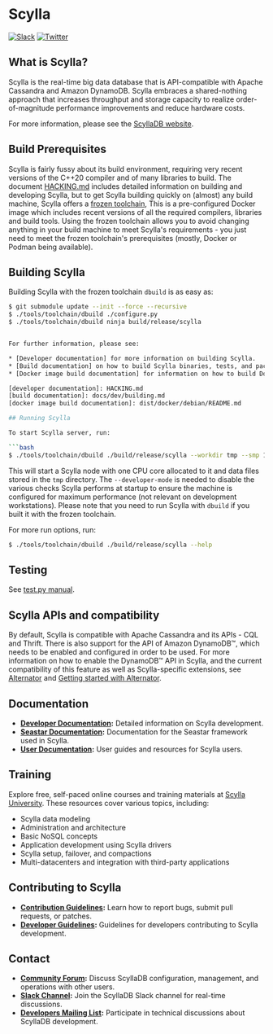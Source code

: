 # Scylla

[![Slack](https://img.shields.io/badge/slack-scylla-brightgreen.svg?logo=slack)](http://slack.scylladb.com)
[![Twitter](https://img.shields.io/twitter/follow/ScyllaDB.svg?style=social&label=Follow)](https://twitter.com/intent/follow?screen_name=ScyllaDB)

## What is Scylla?

Scylla is the real-time big data database that is API-compatible with Apache Cassandra and Amazon DynamoDB.
Scylla embraces a shared-nothing approach that increases throughput and storage capacity to realize order-of-magnitude performance improvements and reduce hardware costs.

For more information, please see the [ScyllaDB website](https://www.scylladb.com).

## Build Prerequisites

Scylla is fairly fussy about its build environment, requiring very recent
versions of the C++20 compiler and of many libraries to build. The document
[HACKING.md](HACKING.md) includes detailed information on building and
developing Scylla, but to get Scylla building quickly on (almost) any build
machine, Scylla offers a [frozen toolchain](tools/toolchain/README.md),
This is a pre-configured Docker image which includes recent versions of all
the required compilers, libraries and build tools. Using the frozen toolchain
allows you to avoid changing anything in your build machine to meet Scylla's
requirements - you just need to meet the frozen toolchain's prerequisites
(mostly, Docker or Podman being available).

## Building Scylla

Building Scylla with the frozen toolchain `dbuild` is as easy as:

```bash
$ git submodule update --init --force --recursive
$ ./tools/toolchain/dbuild ./configure.py
$ ./tools/toolchain/dbuild ninja build/release/scylla


For further information, please see:

* [Developer documentation] for more information on building Scylla.
* [Build documentation] on how to build Scylla binaries, tests, and packages.
* [Docker image build documentation] for information on how to build Docker images.

[developer documentation]: HACKING.md
[build documentation]: docs/dev/building.md
[docker image build documentation]: dist/docker/debian/README.md

## Running Scylla

To start Scylla server, run:

```bash
$ ./tools/toolchain/dbuild ./build/release/scylla --workdir tmp --smp 1 --developer-mode 1
```

This will start a Scylla node with one CPU core allocated to it and data files stored in the `tmp` directory.
The `--developer-mode` is needed to disable the various checks Scylla performs at startup to ensure the machine is configured for maximum performance (not relevant on development workstations).
Please note that you need to run Scylla with `dbuild` if you built it with the frozen toolchain.

For more run options, run:

```bash
$ ./tools/toolchain/dbuild ./build/release/scylla --help
```

## Testing

See [test.py manual](docs/dev/testing.md).

## Scylla APIs and compatibility
By default, Scylla is compatible with Apache Cassandra and its APIs - CQL and
Thrift. There is also support for the API of Amazon DynamoDB™,
which needs to be enabled and configured in order to be used. For more
information on how to enable the DynamoDB™ API in Scylla,
and the current compatibility of this feature as well as Scylla-specific extensions, see
[Alternator](docs/alternator/alternator.md) and
[Getting started with Alternator](docs/alternator/getting-started.md).

## Documentation

- **[Developer Documentation](docs/dev/README.md):** Detailed information on Scylla development.
- **[Seastar Documentation](http://docs.seastar.io/master/index.html):** Documentation for the Seastar framework used in Scylla.
- **[User Documentation](https://docs.scylladb.com/):** User guides and resources for Scylla users.

## Training

Explore free, self-paced online courses and training materials at [Scylla University](https://university.scylladb.com/). These resources cover various topics, including:
- Scylla data modeling
- Administration and architecture
- Basic NoSQL concepts
- Application development using Scylla drivers
- Scylla setup, failover, and compactions
- Multi-datacenters and integration with third-party applications

## Contributing to Scylla

- **[Contribution Guidelines](CONTRIBUTING.md):** Learn how to report bugs, submit pull requests, or patches.
- **[Developer Guidelines](HACKING.md):** Guidelines for developers contributing to Scylla development.

## Contact

- **[Community Forum](https://forum.scylladb.com/):** Discuss ScyllaDB configuration, management, and operations with other users.
- **[Slack Channel](http://slack.scylladb.com/):** Join the ScyllaDB Slack channel for real-time discussions.
- **[Developers Mailing List](https://groups.google.com/forum/#!forum/scylladb-dev):** Participate in technical discussions about ScyllaDB development.
